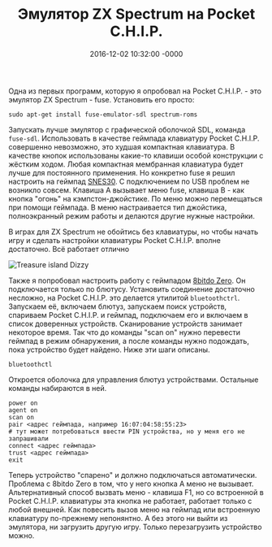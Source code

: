 ﻿---
layout: post
title: "Эмулятор ZX Spectrum на Pocket C.H.I.P."
date: 2016-12-02 10:32:00 -0000
tags: Speccy emulation
---

Одна из первых программ, которую я опробовал на Pocket C.H.I.P. - это эмулятор ZX Spectrum - fuse. Установить его просто:


    sudo apt-get install fuse-emulator-sdl spectrum-roms


Запускать лучше эмулятор с графической оболочкой SDL, команда `fuse-sdl`. Использовать в качестве геймпада клавиатуру Pocket C.H.I.P. совершенно невозможно, это худшая компактная клавиатура. В качестве кнопок использованы какие-то клавиши особой конструкции с жёстким ходом. Любая компактная мембранная клавиатура будет лучше для постоянного применения. Но конкретно fuse я решил настроить на геймпад [SNES30](http://www.8bitdo.com/snes30/). С подключением по USB проблем не возникло совсем. Клавиша A вызывает меню fuse, клавиша B - как кнопка "огонь" на кэмпстон-джойстике. По меню можно перемещаться при помощи геймпада. В меню настраивается тип джойстика, полноэкранный режим работы и делаются другие нужные настройки.

В играх для ZX Spectrum не обойтись без клавиатуры, но чтобы начать игру и сделать настройки клавиатуры Pocket C.H.I.P. вполне достаточно. Всё работает отлично

![Treasure island Dizzy](http://2nature.me/files/treasure_island_dizzy.png)

Также я попробовал настроить работу с геймпадом [8bitdo Zero](http://www.8bitdo.com/zero/). Он подключается только по блютусу. Установить соединение достаточно несложно, на Pocket C.H.I.P. это делается утилитой `bluetoothctrl`. Запускаем её, включаем блютуз, запускаем поиск устройств, спариваем Pocket C.H.I.P. и геймпад, подключаем его и включаем в список доверенных устройств. Сканирование устройств занимает некоторое время. Так что до команды "scan on" нужно перевести геймпад в режим обнаружения, а после команды нужно подождать, пока устройство будет найдено. Ниже эти шаги описаны.

`bluetoothctl`

Откроется оболочка для управления блютуз устройствами. Остальные команды набираются в ней.
  
    power on
    agent on
    scan on
    pair <адрес геймпада, например 16:07:04:58:55:23>
    # тут может потребоваться ввести PIN устройства, но у меня его не запрашивали
    connect <адрес геймпада>
    trust <адрес геймпада>
    exit

Теперь устройство "спарено" и должно подключаться автоматически. Проблема с 8bitdo Zero в том, что у него кнопка A меню не вызывает. Альтернативный способ вызвать меню - клавиша F1, но со встроенной в Pocket C.H.I.P. клавиатуры эта кнопка не работает, работает только с любой внешней. Как повесить вызов меню на геймпад или встроенную клавиатуру по-прежнему непонянтно. А без этого ни выйти из эмулятора, ни загрузить другую игру. Только перезагрузить устройство можно.
    

